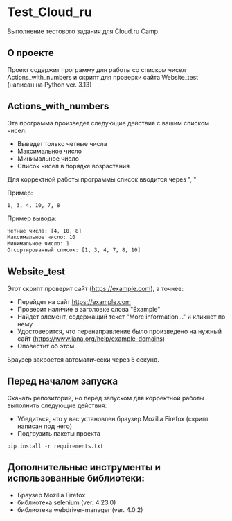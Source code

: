 # Test_Cloud_ru

Выполнение тестового задания для Cloud.ru Camp

## О проекте

Проект содержит программу для работы со списком чисел Actions_with_numbers и скрипт для проверки сайта Website_test (написан на Python ver. 3.13)

## Actions_with_numbers

Эта программа произведет следующие действия с вашим списком чисел:

* Выведет только четные числа
* Максимальное число
* Минимальное число
* Список чисел в порядке возрастания

Для корректной работы программы список вводится через ", "

Пример:

```
1, 3, 4, 10, 7, 8
```

Пример вывода:

```sh
Четные числа: [4, 10, 8]
Максимальное число: 10
Минимальное число: 1
Отсортированный список: [1, 3, 4, 7, 8, 10]
```

## Website_test

Этот скрипт проверит сайт (https://example.com), а точнее:

* Перейдет на сайт https://example.com
* Проверит наличие в заголовке слова "Example"
* Найдет элемент, содержащий текст "More information..." и кликнет по нему
* Удостоверится, что перенаправление было произведено на нужный сайт (https://www.iana.org/help/example-domains)
* Оповестит об этом.

Браузер закроется автоматически через 5 секунд.

## Перед началом запуска

Скачать репозиторий, но перед запуском для корректной работы выполнить следующие действия:

* Убедитьcя, что у вас установлен браузер Mozilla Firefox (скрипт написан под него)
* Подгрузить пакеты проекта

```
pip install -r requirements.txt
```

## Дополнительные инструменты и использованные библиотеки:

* Браузер Mozilla Firefox
* библиотека selenium (ver. 4.23.0)
* библиотека webdriver-manager (ver. 4.0.2)
